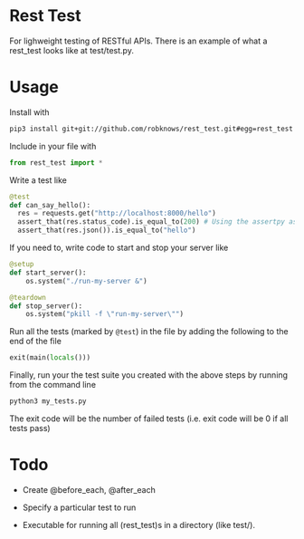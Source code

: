 # Rest Test

For lighweight testing of RESTful APIs. There is an example of what a
rest_test looks like at test/test.py.

# Usage

Install with

```bash
pip3 install git+git://github.com/robknows/rest_test.git#egg=rest_test
```

Include in your file with

```python
from rest_test import *
```

Write a test like

```python
@test
def can_say_hello():
  res = requests.get("http://localhost:8000/hello")
  assert_that(res.status_code).is_equal_to(200) # Using the assertpy assertions library
  assert_that(res.json()).is_equal_to("hello")
```

If you need to, write code to start and stop your server like

```python
@setup
def start_server():
    os.system("./run-my-server &")

@teardown
def stop_server():
    os.system("pkill -f \"run-my-server\"")
```

Run all the tests (marked by `@test`) in the file by adding the following to the end of the file

```python
exit(main(locals()))
```

Finally, run your the test suite you created with the above steps by running from the command line

```bash
python3 my_tests.py
```

The exit code will be the number of failed tests (i.e. exit code will be 0 if all tests pass)

# Todo

- Create @before_each, @after_each

- Specify a particular test to run

- Executable for running all (rest_test)s in a directory (like test/).
